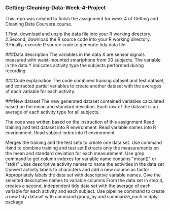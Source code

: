 ### Getting-Cleaning-Data-Week-4-Project
This repo was created to finish the assignment for week 4 of Getting and Cleaning Data Coursera course.

1.First, download and unzip the data file into your R working directory.
2.Second, download the R source code into your R working directory.
3.Finally, execute R source code to generate tidy data file.

###Data description
The variables in the data X are sensor signals measured with waist-mounted smartphone from 30 subjects. The variable in the data Y indicates activity type the subjects performed during recording.

###Code explaination
The code combined training dataset and test dataset, and extracted partial variables to create another dataset with the averages of each variable for each activity.

###New dataset
The new generated dataset contained variables calculated based on the mean and standard deviation. Each row of the dataset is an average of each activity type for all subjects.

The code was written based on the instruction of this assignment
Read training and test dataset into R environment. Read variable names into R envrionment. Read subject index into R environment.

Merges the training and the test sets to create one data set. Use command rbind to combine training and test set
Extracts only the measurements on the mean and standard deviation for each measurement. Use grep command to get column indexes for variable name contains "mean()" or "std()"
Uses descriptive activity names to name the activities in the data set Convert activity labels to characters and add a new column as factor
Appropriately labels the data set with descriptive variable names. Give the selected descriptive names to variable columns
From the data set in step 4, creates a second, independent tidy data set with the average of each variable for each activity and each subject. Use pipeline command to create a new tidy dataset with command group_by and summarize_each in dplyr package
